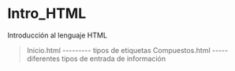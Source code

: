 # Intro_HTML
Introducción al lenguaje HTML
>Inicio.html --------- tipos de etiquetas
>Compuestos.html ----- diferentes tipos de entrada de información
